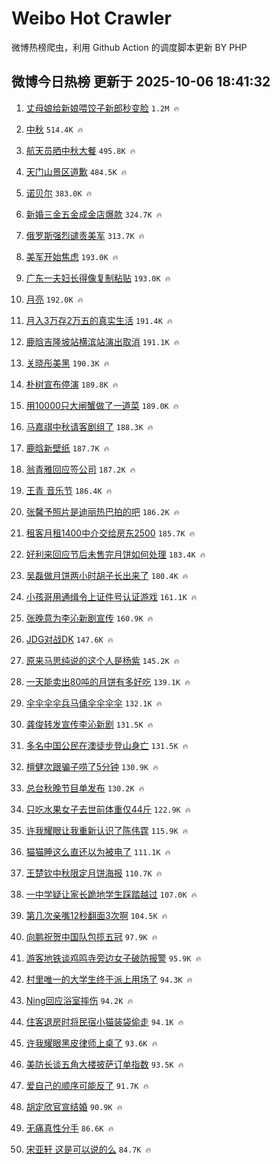 # Weibo Hot Crawler 



微博热榜爬虫，利用 Github Action 的调度脚本更新 BY PHP 


## 微博今日热榜 更新于 2025-10-06 18:41:32 
1. [丈母娘给新娘喂饺子新郎秒变脸](https://s.weibo.com/weibo?q=%23%E4%B8%88%E6%AF%8D%E5%A8%98%E7%BB%99%E6%96%B0%E5%A8%98%E5%96%82%E9%A5%BA%E5%AD%90%E6%96%B0%E9%83%8E%E7%A7%92%E5%8F%98%E8%84%B8%23&t=31&band_rank=1&Refer=top) `1.2M 🔥` 

1. [中秋](https://s.weibo.com/weibo?q=%E4%B8%AD%E7%A7%8B&t=31&band_rank=2&Refer=top) `514.4K 🔥` 

1. [航天员晒中秋大餐](https://s.weibo.com/weibo?q=%23%E8%88%AA%E5%A4%A9%E5%91%98%E6%99%92%E4%B8%AD%E7%A7%8B%E5%A4%A7%E9%A4%90%23&t=31&band_rank=3&Refer=top) `495.8K 🔥` 

1. [天门山景区道歉](https://s.weibo.com/weibo?q=%23%E5%A4%A9%E9%97%A8%E5%B1%B1%E6%99%AF%E5%8C%BA%E9%81%93%E6%AD%89%23&t=31&band_rank=4&Refer=top) `484.5K 🔥` 

1. [诺贝尔](https://s.weibo.com/weibo?q=%E8%AF%BA%E8%B4%9D%E5%B0%94&t=31&band_rank=5&Refer=top) `383.0K 🔥` 

1. [新婚三金五金成金店爆款](https://s.weibo.com/weibo?q=%23%E6%96%B0%E5%A9%9A%E4%B8%89%E9%87%91%E4%BA%94%E9%87%91%E6%88%90%E9%87%91%E5%BA%97%E7%88%86%E6%AC%BE%23&t=31&band_rank=6&Refer=top) `324.7K 🔥` 

1. [俄罗斯强烈谴责美军](https://s.weibo.com/weibo?q=%23%E4%BF%84%E7%BD%97%E6%96%AF%E5%BC%BA%E7%83%88%E8%B0%B4%E8%B4%A3%E7%BE%8E%E5%86%9B%23&t=31&band_rank=7&Refer=top) `313.7K 🔥` 

1. [美军开始焦虑](https://s.weibo.com/weibo?q=%23%E7%BE%8E%E5%86%9B%E5%BC%80%E5%A7%8B%E7%84%A6%E8%99%91%23&t=31&band_rank=8&Refer=top) `193.0K 🔥` 

1. [广东一夫妇长得像复制粘贴](https://s.weibo.com/weibo?q=%23%E5%B9%BF%E4%B8%9C%E4%B8%80%E5%A4%AB%E5%A6%87%E9%95%BF%E5%BE%97%E5%83%8F%E5%A4%8D%E5%88%B6%E7%B2%98%E8%B4%B4%23&t=31&band_rank=9&Refer=top) `193.0K 🔥` 

1. [月亮](https://s.weibo.com/weibo?q=%E6%9C%88%E4%BA%AE&t=31&band_rank=10&Refer=top) `192.0K 🔥` 

1. [月入3万存2万五的真实生活](https://s.weibo.com/weibo?q=%E6%9C%88%E5%85%A53%E4%B8%87%E5%AD%982%E4%B8%87%E4%BA%94%E7%9A%84%E7%9C%9F%E5%AE%9E%E7%94%9F%E6%B4%BB&t=31&band_rank=11&Refer=top) `191.4K 🔥` 

1. [鹿晗吉隆坡站横滨站演出取消](https://s.weibo.com/weibo?q=%23%E9%B9%BF%E6%99%97%E5%90%89%E9%9A%86%E5%9D%A1%E7%AB%99%E6%A8%AA%E6%BB%A8%E7%AB%99%E6%BC%94%E5%87%BA%E5%8F%96%E6%B6%88%23&t=31&band_rank=12&Refer=top) `191.1K 🔥` 

1. [关晓彤美黑](https://s.weibo.com/weibo?q=%E5%85%B3%E6%99%93%E5%BD%A4%E7%BE%8E%E9%BB%91&t=31&band_rank=13&Refer=top) `190.3K 🔥` 

1. [朴树宣布停演](https://s.weibo.com/weibo?q=%23%E6%9C%B4%E6%A0%91%E5%AE%A3%E5%B8%83%E5%81%9C%E6%BC%94%23&t=31&band_rank=14&Refer=top) `189.8K 🔥` 

1. [用10000只大闸蟹做了一道菜](https://s.weibo.com/weibo?q=%E7%94%A810000%E5%8F%AA%E5%A4%A7%E9%97%B8%E8%9F%B9%E5%81%9A%E4%BA%86%E4%B8%80%E9%81%93%E8%8F%9C&t=31&band_rank=15&Refer=top) `189.0K 🔥` 

1. [马嘉祺中秋请客剧组了](https://s.weibo.com/weibo?q=%23%E9%A9%AC%E5%98%89%E7%A5%BA%E4%B8%AD%E7%A7%8B%E8%AF%B7%E5%AE%A2%E5%89%A7%E7%BB%84%E4%BA%86%23&t=31&band_rank=16&Refer=top) `188.3K 🔥` 

1. [鹿晗新壁纸](https://s.weibo.com/weibo?q=%E9%B9%BF%E6%99%97%E6%96%B0%E5%A3%81%E7%BA%B8&t=31&band_rank=17&Refer=top) `187.7K 🔥` 

1. [翁青雅回应签公司](https://s.weibo.com/weibo?q=%23%E7%BF%81%E9%9D%92%E9%9B%85%E5%9B%9E%E5%BA%94%E7%AD%BE%E5%85%AC%E5%8F%B8%23&t=31&band_rank=18&Refer=top) `187.2K 🔥` 

1. [王青 音乐节](https://s.weibo.com/weibo?q=%E7%8E%8B%E9%9D%92%20%E9%9F%B3%E4%B9%90%E8%8A%82&t=31&band_rank=19&Refer=top) `186.4K 🔥` 

1. [张馨予照片是迪丽热巴拍的吧](https://s.weibo.com/weibo?q=%E5%BC%A0%E9%A6%A8%E4%BA%88%E7%85%A7%E7%89%87%E6%98%AF%E8%BF%AA%E4%B8%BD%E7%83%AD%E5%B7%B4%E6%8B%8D%E7%9A%84%E5%90%A7&t=31&band_rank=20&Refer=top) `186.2K 🔥` 

1. [租客月租1400中介交给房东2500](https://s.weibo.com/weibo?q=%23%E7%A7%9F%E5%AE%A2%E6%9C%88%E7%A7%9F1400%E4%B8%AD%E4%BB%8B%E4%BA%A4%E7%BB%99%E6%88%BF%E4%B8%9C2500%23&t=31&band_rank=21&Refer=top) `185.7K 🔥` 

1. [好利来回应节后未售完月饼如何处理](https://s.weibo.com/weibo?q=%23%E5%A5%BD%E5%88%A9%E6%9D%A5%E5%9B%9E%E5%BA%94%E8%8A%82%E5%90%8E%E6%9C%AA%E5%94%AE%E5%AE%8C%E6%9C%88%E9%A5%BC%E5%A6%82%E4%BD%95%E5%A4%84%E7%90%86%23&t=31&band_rank=22&Refer=top) `183.4K 🔥` 

1. [吴磊做月饼两小时胡子长出来了](https://s.weibo.com/weibo?q=%E5%90%B4%E7%A3%8A%E5%81%9A%E6%9C%88%E9%A5%BC%E4%B8%A4%E5%B0%8F%E6%97%B6%E8%83%A1%E5%AD%90%E9%95%BF%E5%87%BA%E6%9D%A5%E4%BA%86&t=31&band_rank=23&Refer=top) `180.4K 🔥` 

1. [小孩哥用通缉令上证件号认证游戏](https://s.weibo.com/weibo?q=%23%E5%B0%8F%E5%AD%A9%E5%93%A5%E7%94%A8%E9%80%9A%E7%BC%89%E4%BB%A4%E4%B8%8A%E8%AF%81%E4%BB%B6%E5%8F%B7%E8%AE%A4%E8%AF%81%E6%B8%B8%E6%88%8F%23&t=31&band_rank=24&Refer=top) `161.1K 🔥` 

1. [张晚意为李沁新剧宣传](https://s.weibo.com/weibo?q=%23%E5%BC%A0%E6%99%9A%E6%84%8F%E4%B8%BA%E6%9D%8E%E6%B2%81%E6%96%B0%E5%89%A7%E5%AE%A3%E4%BC%A0%23&t=31&band_rank=25&Refer=top) `160.9K 🔥` 

1. [JDG对战DK](https://s.weibo.com/weibo?q=%23JDG%E5%AF%B9%E6%88%98DK%23&t=31&band_rank=26&Refer=top) `147.6K 🔥` 

1. [原来马思纯说的这个人是杨紫](https://s.weibo.com/weibo?q=%E5%8E%9F%E6%9D%A5%E9%A9%AC%E6%80%9D%E7%BA%AF%E8%AF%B4%E7%9A%84%E8%BF%99%E4%B8%AA%E4%BA%BA%E6%98%AF%E6%9D%A8%E7%B4%AB&t=31&band_rank=27&Refer=top) `145.2K 🔥` 

1. [一天能卖出80吨的月饼有多好吃](https://s.weibo.com/weibo?q=%23%E4%B8%80%E5%A4%A9%E8%83%BD%E5%8D%96%E5%87%BA80%E5%90%A8%E7%9A%84%E6%9C%88%E9%A5%BC%E6%9C%89%E5%A4%9A%E5%A5%BD%E5%90%83%23&t=31&band_rank=28&Refer=top) `139.1K 🔥` 

1. [伞伞伞伞兵马俑伞伞伞伞](https://s.weibo.com/weibo?q=%23%E4%BC%9E%E4%BC%9E%E4%BC%9E%E4%BC%9E%E5%85%B5%E9%A9%AC%E4%BF%91%E4%BC%9E%E4%BC%9E%E4%BC%9E%E4%BC%9E%23&t=31&band_rank=29&Refer=top) `132.1K 🔥` 

1. [龚俊转发宣传李沁新剧](https://s.weibo.com/weibo?q=%23%E9%BE%9A%E4%BF%8A%E8%BD%AC%E5%8F%91%E5%AE%A3%E4%BC%A0%E6%9D%8E%E6%B2%81%E6%96%B0%E5%89%A7%23&t=31&band_rank=30&Refer=top) `131.5K 🔥` 

1. [多名中国公民在澳徒步登山身亡](https://s.weibo.com/weibo?q=%23%E5%A4%9A%E5%90%8D%E4%B8%AD%E5%9B%BD%E5%85%AC%E6%B0%91%E5%9C%A8%E6%BE%B3%E5%BE%92%E6%AD%A5%E7%99%BB%E5%B1%B1%E8%BA%AB%E4%BA%A1%23&t=31&band_rank=31&Refer=top) `131.5K 🔥` 

1. [檀健次跟骗子唠了5分钟](https://s.weibo.com/weibo?q=%E6%AA%80%E5%81%A5%E6%AC%A1%E8%B7%9F%E9%AA%97%E5%AD%90%E5%94%A0%E4%BA%865%E5%88%86%E9%92%9F&t=31&band_rank=32&Refer=top) `130.9K 🔥` 

1. [总台秋晚节目单发布](https://s.weibo.com/weibo?q=%23%E6%80%BB%E5%8F%B0%E7%A7%8B%E6%99%9A%E8%8A%82%E7%9B%AE%E5%8D%95%E5%8F%91%E5%B8%83%23&t=31&band_rank=33&Refer=top) `130.2K 🔥` 

1. [只吃水果女子去世前体重仅44斤](https://s.weibo.com/weibo?q=%23%E5%8F%AA%E5%90%83%E6%B0%B4%E6%9E%9C%E5%A5%B3%E5%AD%90%E5%8E%BB%E4%B8%96%E5%89%8D%E4%BD%93%E9%87%8D%E4%BB%8544%E6%96%A4%23&t=31&band_rank=34&Refer=top) `122.9K 🔥` 

1. [许我耀眼让我重新认识了陈伟霆](https://s.weibo.com/weibo?q=%E8%AE%B8%E6%88%91%E8%80%80%E7%9C%BC%E8%AE%A9%E6%88%91%E9%87%8D%E6%96%B0%E8%AE%A4%E8%AF%86%E4%BA%86%E9%99%88%E4%BC%9F%E9%9C%86&t=31&band_rank=35&Refer=top) `115.9K 🔥` 

1. [猫猫睡这么直还以为被电了](https://s.weibo.com/weibo?q=%E7%8C%AB%E7%8C%AB%E7%9D%A1%E8%BF%99%E4%B9%88%E7%9B%B4%E8%BF%98%E4%BB%A5%E4%B8%BA%E8%A2%AB%E7%94%B5%E4%BA%86&t=31&band_rank=36&Refer=top) `111.1K 🔥` 

1. [王楚钦中秋限定月饼海报](https://s.weibo.com/weibo?q=%23%E7%8E%8B%E6%A5%9A%E9%92%A6%E4%B8%AD%E7%A7%8B%E9%99%90%E5%AE%9A%E6%9C%88%E9%A5%BC%E6%B5%B7%E6%8A%A5%23&t=31&band_rank=37&Refer=top) `110.7K 🔥` 

1. [一中学疑让家长跪地学生踩踏越过](https://s.weibo.com/weibo?q=%23%E4%B8%80%E4%B8%AD%E5%AD%A6%E7%96%91%E8%AE%A9%E5%AE%B6%E9%95%BF%E8%B7%AA%E5%9C%B0%E5%AD%A6%E7%94%9F%E8%B8%A9%E8%B8%8F%E8%B6%8A%E8%BF%87%23&t=31&band_rank=38&Refer=top) `107.0K 🔥` 

1. [第几次亲嘴12秒翻面3次啊](https://s.weibo.com/weibo?q=%E7%AC%AC%E5%87%A0%E6%AC%A1%E4%BA%B2%E5%98%B412%E7%A7%92%E7%BF%BB%E9%9D%A23%E6%AC%A1%E5%95%8A&t=31&band_rank=39&Refer=top) `104.5K 🔥` 

1. [向鹏祝贺中国队包揽五冠](https://s.weibo.com/weibo?q=%E5%90%91%E9%B9%8F%E7%A5%9D%E8%B4%BA%E4%B8%AD%E5%9B%BD%E9%98%9F%E5%8C%85%E6%8F%BD%E4%BA%94%E5%86%A0&t=31&band_rank=40&Refer=top) `97.9K 🔥` 

1. [游客地铁谈鸡鸣寺旁边女子破防报警](https://s.weibo.com/weibo?q=%23%E6%B8%B8%E5%AE%A2%E5%9C%B0%E9%93%81%E8%B0%88%E9%B8%A1%E9%B8%A3%E5%AF%BA%E6%97%81%E8%BE%B9%E5%A5%B3%E5%AD%90%E7%A0%B4%E9%98%B2%E6%8A%A5%E8%AD%A6%23&t=31&band_rank=41&Refer=top) `95.9K 🔥` 

1. [村里唯一的大学生终于派上用场了](https://s.weibo.com/weibo?q=%E6%9D%91%E9%87%8C%E5%94%AF%E4%B8%80%E7%9A%84%E5%A4%A7%E5%AD%A6%E7%94%9F%E7%BB%88%E4%BA%8E%E6%B4%BE%E4%B8%8A%E7%94%A8%E5%9C%BA%E4%BA%86&t=31&band_rank=42&Refer=top) `94.3K 🔥` 

1. [Ning回应浴室摔伤](https://s.weibo.com/weibo?q=Ning%E5%9B%9E%E5%BA%94%E6%B5%B4%E5%AE%A4%E6%91%94%E4%BC%A4&t=31&band_rank=43&Refer=top) `94.2K 🔥` 

1. [住客退房时将民宿小猫装袋偷走](https://s.weibo.com/weibo?q=%23%E4%BD%8F%E5%AE%A2%E9%80%80%E6%88%BF%E6%97%B6%E5%B0%86%E6%B0%91%E5%AE%BF%E5%B0%8F%E7%8C%AB%E8%A3%85%E8%A2%8B%E5%81%B7%E8%B5%B0%23&t=31&band_rank=44&Refer=top) `94.1K 🔥` 

1. [许我耀眼黑皮律师上桌了](https://s.weibo.com/weibo?q=%E8%AE%B8%E6%88%91%E8%80%80%E7%9C%BC%E9%BB%91%E7%9A%AE%E5%BE%8B%E5%B8%88%E4%B8%8A%E6%A1%8C%E4%BA%86&t=31&band_rank=45&Refer=top) `93.6K 🔥` 

1. [美防长谈五角大楼披萨订单指数](https://s.weibo.com/weibo?q=%23%E7%BE%8E%E9%98%B2%E9%95%BF%E8%B0%88%E4%BA%94%E8%A7%92%E5%A4%A7%E6%A5%BC%E6%8A%AB%E8%90%A8%E8%AE%A2%E5%8D%95%E6%8C%87%E6%95%B0%23&t=31&band_rank=46&Refer=top) `93.5K 🔥` 

1. [爱自己的顺序可能反了](https://s.weibo.com/weibo?q=%23%E7%88%B1%E8%87%AA%E5%B7%B1%E7%9A%84%E9%A1%BA%E5%BA%8F%E5%8F%AF%E8%83%BD%E5%8F%8D%E4%BA%86%23&t=31&band_rank=47&Refer=top) `91.7K 🔥` 

1. [胡定欣官宣结婚](https://s.weibo.com/weibo?q=%23%E8%83%A1%E5%AE%9A%E6%AC%A3%E5%AE%98%E5%AE%A3%E7%BB%93%E5%A9%9A%23&t=31&band_rank=48&Refer=top) `90.9K 🔥` 

1. [无痛真性分手](https://s.weibo.com/weibo?q=%E6%97%A0%E7%97%9B%E7%9C%9F%E6%80%A7%E5%88%86%E6%89%8B&t=31&band_rank=49&Refer=top) `86.6K 🔥` 

1. [宋亚轩 这是可以说的么](https://s.weibo.com/weibo?q=%E5%AE%8B%E4%BA%9A%E8%BD%A9%20%E8%BF%99%E6%98%AF%E5%8F%AF%E4%BB%A5%E8%AF%B4%E7%9A%84%E4%B9%88&t=31&band_rank=50&Refer=top) `84.7K 🔥` 

